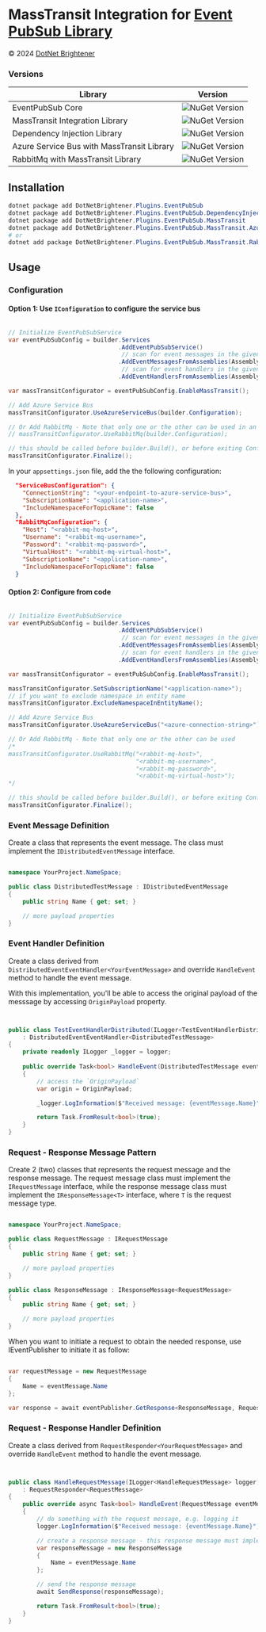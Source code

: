 # MassTransit Integration for [Event PubSub Library](https://www.nuget.org/packages/DotNetBrightener.Plugins.EventPubSub)


&copy; 2024 [DotNet Brightener](mailto:admin@dotnetbrightener.com)


### Versions
| Library | Version |
| --- | --- |
| EventPubSub Core  |![NuGet Version](https://img.shields.io/nuget/v/DotNetBrightener.Plugins.EventPubSub) |
| MassTransit Integration Library |![NuGet Version](https://img.shields.io/nuget/v/DotNetBrightener.Plugins.EventPubSub.MassTransit) |
| Dependency Injection Library |![NuGet Version](https://img.shields.io/nuget/v/DotNetBrightener.Plugins.EventPubSub.DependencyInjection) |
| Azure Service Bus with MassTransit Library |![NuGet Version](https://img.shields.io/nuget/v/DotNetBrightener.Plugins.EventPubSub.MassTransit.AzureServiceBus) |
| RabbitMq with MassTransit Library |![NuGet Version](https://img.shields.io/nuget/v/DotNetBrightener.Plugins.EventPubSub.MassTransit.RabbitMq) |


## Installation

```powershell
dotnet package add DotNetBrightener.Plugins.EventPubSub
dotnet package add DotNetBrightener.Plugins.EventPubSub.DependencyInjection
dotnet package add DotNetBrightener.Plugins.EventPubSub.MassTransit
dotnet package add DotNetBrightener.Plugins.EventPubSub.MassTransit.AzureServiceBus
# or 
dotnet add package DotNetBrightener.Plugins.EventPubSub.MassTransit.RabbitMq
```

## Usage 

### Configuration

#### Option 1: Use `IConfiguration` to configure the service bus

```csharp

// Initialize EventPubSubService
var eventPubSubConfig = builder.Services
                               .AddEventPubSubService()
                                // scan for event messages in the given assembly
                               .AddEventMessagesFromAssemblies(Assembly.GetExecutingAssembly(), typeof(DistributedTestMessage).Assembly)
                                // scan for event handlers in the given assembly
                               .AddEventHandlersFromAssemblies(Assembly.GetExecutingAssembly());

var massTransitConfigurator = eventPubSubConfig.EnableMassTransit();

// Add Azure Service Bus
massTransitConfigurator.UseAzureServiceBus(builder.Configuration);

// Or Add RabbitMq - Note that only one or the other can be used in an application.
// massTransitConfigurator.UseRabbitMq(builder.Configuration);

// this should be called before builder.Build(), or before exiting ConfigureServices method
massTransitConfigurator.Finalize();
```

In your `appsettings.json` file, add the the following configuration:

```json
  "ServiceBusConfiguration": {
    "ConnectionString": "<your-endpoint-to-azure-service-bus>",
    "SubscriptionName": "<application-name>",
    "IncludeNamespaceForTopicName": false
  },
  "RabbitMqConfiguration": {
    "Host": "<rabbit-mq-host>",
    "Username": "<rabbit-mq-username>",
    "Password": "<rabbit-mq-password>",
    "VirtualHost": "<rabbit-mq-virtual-host>",
    "SubscriptionName": "<application-name>",
    "IncludeNamespaceForTopicName": false
  }
```


#### Option 2: Configure from code

```csharp   

// Initialize EventPubSubService
var eventPubSubConfig = builder.Services
                               .AddEventPubSubService()
                                // scan for event messages in the given assembly
                               .AddEventMessagesFromAssemblies(Assembly.GetExecutingAssembly(), typeof(DistributedTestMessage).Assembly)
                                // scan for event handlers in the given assembly
                               .AddEventHandlersFromAssemblies(Assembly.GetExecutingAssembly());

var massTransitConfigurator = eventPubSubConfig.EnableMassTransit();

massTransitConfigurator.SetSubscriptionName("<application-name>");
// if you want to exclude namespace in entity name
massTransitConfigurator.ExcludeNamespaceInEntityName();

// Add Azure Service Bus
massTransitConfigurator.UseAzureServiceBus("<azure-connection-string>");

// Or Add RabbitMq - Note that only one or the other can be used
/*
massTransitConfigurator.UseRabbitMq("<rabbit-mq-host>",
                                    "<rabbit-mq-username>",
                                    "<rabbit-mq-password>",
                                    "<rabbit-mq-virtual-host>");
*/

// this should be called before builder.Build(), or before exiting ConfigureServices method
massTransitConfigurator.Finalize();
```


### Event Message Definition

Create a class that represents the event message. The class must implement the `IDistributedEventMessage` interface.

```csharp

namespace YourProject.NameSpace;

public class DistributedTestMessage : IDistributedEventMessage
{
    public string Name { get; set; }

    // more payload properties
}

```

### Event Handler Definition

Create a class derived from `DistributedEventEventHandler<YourEventMessage>` and override `HandleEvent` method to handle the event message.

With this implementation, you'll be able to access the original payload of the messsage by accessing `OriginPayload` property.

```csharp


public class TestEventHandlerDistributed(ILogger<TestEventHandlerDistributed> logger)
    : DistributedEventEventHandler<DistributedTestMessage>
{
    private readonly ILogger _logger = logger;
    
    public override Task<bool> HandleEvent(DistributedTestMessage eventMessage)
    {
        // access the `OriginPayload` 
        var origin = OriginPayload;

        _logger.LogInformation($"Received message: {eventMessage.Name}");

        return Task.FromResult<bool>(true);
    }
}

```

### Request - Response Message Pattern

Create 2 (two) classes that represents the request message and the response message. The request message class must implement the `IRequestMessage` interface, while the response message class must implement the `IResponseMessage<T>` interface, where `T` is the request message type.

```csharp

namespace YourProject.NameSpace;

public class RequestMessage : IRequestMessage
{
    public string Name { get; set; }

    // more payload properties
}

public class ResponseMessage : IResponseMessage<RequestMessage>
{
    public string Name { get; set; }

    // more payload properties
}

```

When you want to initiate a request to obtain the needed response, use IEventPublisher to initiate it as follow:

```csharp

var requestMessage = new RequestMessage
{
    Name = eventMessage.Name
};

var response = await eventPublisher.GetResponse<ResponseMessage, RequestMessage>(requestMessage);

```

### Request - Response Handler Definition

Create a class derived from `RequestResponder<YourRequestMessage>` and override `HandleEvent` method to handle the event message.


```csharp


public class HandleRequestMessage(ILogger<HandleRequestMessage> logger)
    : RequestResponder<RequestMessage>
{    
    public override async Task<bool> HandleEvent(RequestMessage eventMessage)
    {
        // do something with the request message, e.g. logging it
        logger.LogInformation($"Received message: {eventMessage.Name}");

        // create a response message - this response message must implement IResponseMessage<T> interface
        var responseMessage = new ResponseMessage
        {
            Name = eventMessage.Name
        };

        // send the response message
        await SendResponse(responseMessage);

        return Task.FromResult<bool>(true);
    }
}

```